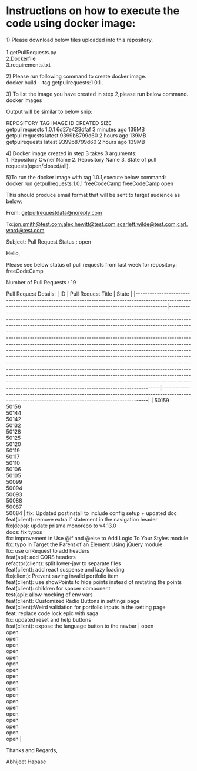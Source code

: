 <p style='text-align: left;'> 
<h1>Instructions on how to execute the code using docker image:</h1>

1\) Please download below files uploaded into this repository.<br>  
  1.getPullRequests.py<br> 2.Dockerfile<br> 3.requirements.txt

2\) Please run following command to create docker image. <br>
  docker build --tag getpullrequests:1.0.1 .

3\) To list the image you have created in step 2,please run below
command.<br> 
  docker images

Output will be similar to below snip:

REPOSITORY TAG IMAGE ID CREATED SIZE<br> 
  getpullrequests 1.0.1 6d27e423dfaf
3 minutes ago 139MB <br>getpullrequests latest 9399b8799d60 2 hours ago
139MB <br>getpulrequests latest 9399b8799d60 2 hours ago 139MB <br>

4\) Docker image created in step 3 takes 3 arguments:<br>  1. Repository Owner Name 2.
Repository Name 3. State of pull requests(open/closed/all).

5\)To run the docker image with tag 1.0.1,execute below command:<br> docker run
getpullrequests:1.0.1 freeCodeCamp freeCodeCamp open

This should produce email format that will be sent to target audience as
below:

From: getpullrequestdata@noreply.com

To:jon.smith@test.com;alex.hewitt@test.com;scarlett.wilde@test.com;carl.ward@test.com

Subject: Pull Request Status : open

Hello,

Please see below status of pull requests from last week for repository:
freeCodeCamp

Number of Pull Requests : 19

Pull Request Details:
| ID                                                                                                                                                                      | Pull Request Title                                                                                                                                                                                                                                                                                                                                                                                                                                                                                                                                                                                                                                                                                                                                                                                                                                                                                                                                                                                                                               | State                                                                                                                                                |
|-------------------------------------------------------------------------------------------------------------------------------------------------------------------------|--------------------------------------------------------------------------------------------------------------------------------------------------------------------------------------------------------------------------------------------------------------------------------------------------------------------------------------------------------------------------------------------------------------------------------------------------------------------------------------------------------------------------------------------------------------------------------------------------------------------------------------------------------------------------------------------------------------------------------------------------------------------------------------------------------------------------------------------------------------------------------------------------------------------------------------------------------------------------------------------------------------------------------------------------|------------------------------------------------------------------------------------------------------------------------------------------------------|
| 50159<br>50156<br>50144<br>50142<br>50132<br>50128<br>50125<br>50120<br>50119<br>50117<br>50110<br>50106<br>50105<br>50099<br>50094<br>50093<br>50088<br>50087<br>50084 | fix: Updated postinstall to include config setup + updated doc<br>feat(client): remove extra if statement in the navigation header<br>fix(deps): update prisma monorepo to v4.13.0<br>docs: fix typos<br>fix: improvement in Use @if and @else to Add Logic To Your Styles module<br>fix: typo in Target the Parent of an Element Using jQuery module<br>fix: use onRequest to add headers<br>feat(api): add CORS headers<br>refactor(client): split lower-jaw to separate files<br>feat(client): add react suspense and lazy loading<br>fix(client): Prevent saving invalid portfolio item<br>feat(client): use showPoints to hide points instead of mutating the points<br>feat(client): children for spacer component<br>test(api): allow mocking of env vars<br>feat(client): Customized Radio Buttons in settings page<br>feat(client):Weird validation for portfolio inputs in the setting page<br>feat: replace code lock epic with saga<br>fix: updated reset and help buttons<br>feat(client): expose the language button to the navbar | open<br>open<br>open<br>open<br>open<br>open<br>open<br>open<br>open<br>open<br>open<br>open<br>open<br>open<br>open<br>open<br>open<br>open<br>open |

Thanks and Regards,

Abhijeet Hapase
</p>
